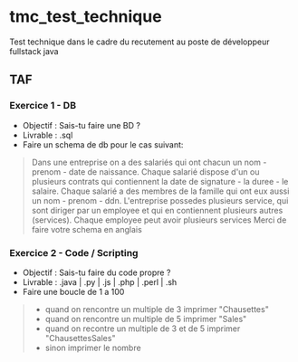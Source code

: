 # tmc_test_technique
Test technique dans le cadre du recutement au poste de développeur fullstack java

## TAF

### Exercice 1 - DB
- Objectif : Sais-tu faire une BD ?
- Livrable : .sql
- Faire un schema de db pour le cas suivant:
> Dans une entreprise on a des salariés qui ont chacun un nom - prenom - date de naissance.
Chaque salarié dispose d'un ou plusieurs contrats qui contiennent la date de signature - la duree - le salaire.
Chaque salarié a des membres de la famille qui ont eux aussi un nom - prenom - ddn.
L'entreprise possedes plusieurs service, qui sont diriger par un employee et qui en contiennent plusieurs autres (services).
Chaque employee peut avoir plusieurs services
Merci de faire votre schema en anglais

### Exercice 2 - Code / Scripting
- Objectif : Sais-tu faire du code propre ?
- Livrable : .java | .py | .js | .php | .perl | .sh
- Faire une boucle de 1 a 100
> - quand on rencontre un multiple de 3 imprimer "Chausettes"
> - quand on rencontre un multiple de 5 imprimer "Sales"
> - quand on recontre un multiple de 3 et de 5 imprimer "ChausettesSales"
> - sinon imprimer le nombre

